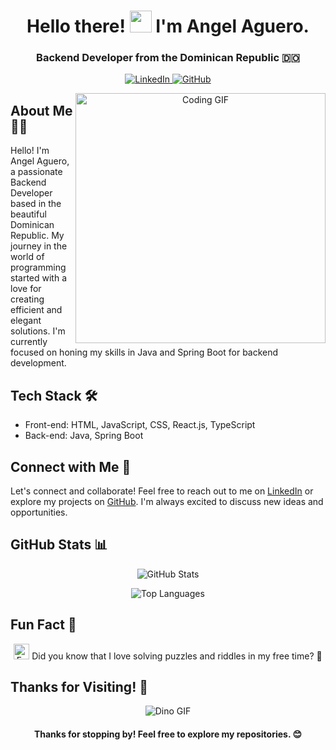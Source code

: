 <h1 align="center">Hello there! <img src="https://media.giphy.com/media/hvRJCLFzcasrR4ia7z/giphy.gif" width="35"> I'm Angel Aguero.</h1>

<h3 align="center">Backend Developer from the Dominican Republic 🇩🇴</h3>

<p align="center">
  <a href="https://www.linkedin.com/in/angel-aguero/" target="_blank">
    <img src="https://img.icons8.com/doodle/40/000000/linkedin--v2.png" alt="LinkedIn"/>
  </a>
  <a href="https://mail.google.com/mail/" target="_blank">
    <img src="https://img.icons8.com/doodle/40/000000/email--v1.png" alt="GitHub"/>
  </a>
</p>

<p align="center">
  <img align="right" width="400" src="https://media.giphy.com/media/SWoSkN6DxTszqIKEqv/giphy.gif" alt="Coding GIF"/>
</p>

## About Me 👨‍💻

Hello! I'm Angel Aguero, a passionate Backend Developer based in the beautiful Dominican Republic. My journey in the world of programming started with a love for creating efficient and elegant solutions. I'm currently focused on honing my skills in Java and Spring Boot for backend development.

## Tech Stack 🛠️

- Front-end: HTML, JavaScript, CSS, React.js, TypeScript
- Back-end: Java, Spring Boot

## Connect with Me 🤝

Let's connect and collaborate! Feel free to reach out to me on [LinkedIn](https://www.linkedin.com/in/angel-aguero/) or explore my projects on [GitHub](https://github.com/Angel-Raa). I'm always excited to discuss new ideas and opportunities.

## GitHub Stats 📊

<p align="center">
  <img src="https://github-readme-stats.vercel.app/api?username=Angel-Raa&show_icons=true&theme=dark" alt="GitHub Stats"/>
</p>

<p align="center">
  <img src="https://github-readme-stats.vercel.app/api/top-langs/?username=Angel-Raa&layout=compact&theme=dark" alt="Top Languages"/>
</p>

## Fun Fact 🎉

<p align="center">
  <img src="https://raw.githubusercontent.com/marcos-inja/marcos-inja/main/gifs/haha.gif" width="25px" alt="Fun GIF"/>
  Did you know that I love solving puzzles and riddles in my free time? 🧩
</p>

## Thanks for Visiting! 👋

<p align="center">
  <img src="https://raw.githubusercontent.com/saadeghi/saadeghi/master/dino.gif" alt="Dino GIF"/>
</p>

<h4 align="center">Thanks for stopping by! Feel free to explore my repositories. 😊</h4>



<!--
**Angel-Raa/Angel-Raa** is a ✨ _special_ ✨ repository because its `README.md` (this file) appears on your GitHub profile.

